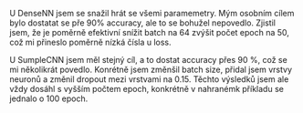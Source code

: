U DenseNN jsem se snažil hrát se všemi paramemetry. Mým osobním cílem bylo dostatat se pře 90% accuracy, ale to se bohužel nepovedlo. Zjistil jsem, že je poměrně efektivní snížit batch na 64 zvýšit počet epoch na 50, což mi přineslo poměrně nízká čísla u loss.

U SumpleCNN jsem měl stejný cíl, a to dostat accuracy přes 90 %, což se mi několikrát povedlo. Konrétně jsem změnšil batch size, přidal jsem vrstvy neuronů a změnil dropout mezi vrstvami na 0.15. Těchto výsledků jsem ale vždy dosáhl s vyšším počtem epoch, konkrétně v nahranémk příkladu se jednalo o 100 epoch.
